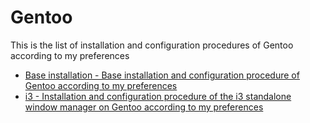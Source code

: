 # Gentoo

This is the list of installation and configuration procedures of Gentoo according to my preferences  

* [Base installation - Base installation and configuration procedure of Gentoo according to my preferences](https://github.com/Antiz96/Linux-Desktop/blob/main/Gentoo/Base_installation.md)
* [i3 - Installation and configuration procedure of the i3 standalone window manager on Gentoo according to my preferences](https://github.com/Antiz96/Linux-Desktop/blob/main/Gentoo/i3.md)
